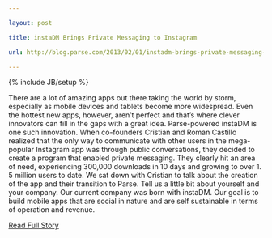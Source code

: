---
layout: post
title: instaDM Brings Private Messaging to Instagram
url: http://blog.parse.com/2013/02/01/instadm-brings-private-messaging-to-instagram/
---
{% include JB/setup %}
<p>  There are a lot of amazing apps out there taking the world by storm, especially as mobile devices and tablets become more widespread.  Even the hottest new apps, however, aren’t perfect and that’s where clever innovators can fill in the gaps with a great idea.  Parse-powered instaDM is one such innovation.  When co-founders Cristian and Roman Castillo realized that the only way to communicate with other users in the mega-popular Instagram app was through public conversations, they decided to create a program that enabled private messaging.  They clearly hit an area of need, experiencing 300,000 downloads in 10 days and growing to over 1.  5 million users to date.  We sat down with Cristian to talk about the creation of the app and their transition to Parse.  Tell us a little bit about yourself and your company.  Our current company was born with instaDM.  Our goal is to build mobile apps that are social in nature and are self sustainable in terms of operation and revenue.<br />
<p><a href="http://blog.parse.com/2013/02/01/instadm-brings-private-messaging-to-instagram/">Read Full Story</a></p>
